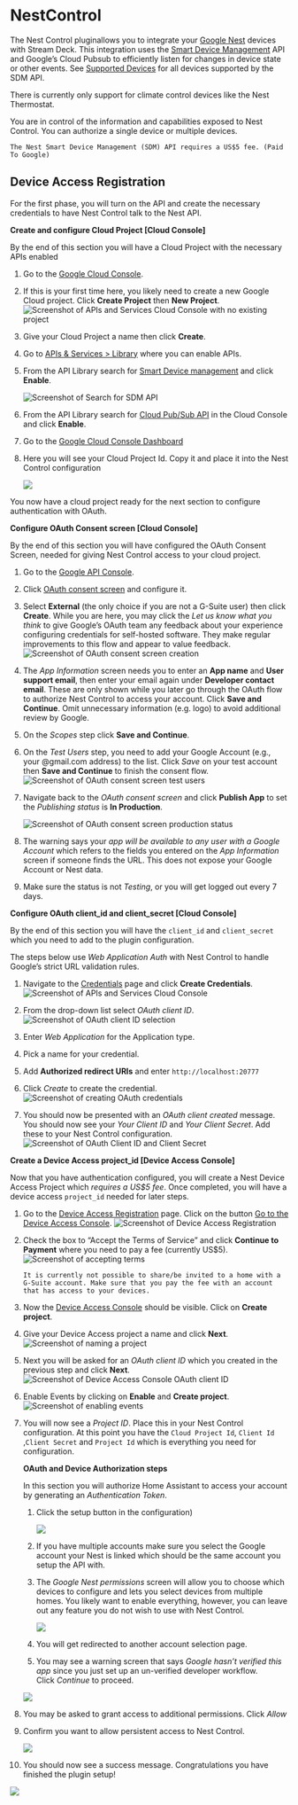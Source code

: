 NestControl
====

The Nest Control pluginallows you to integrate your [Google Nest](https://store.google.com/us/category/connected_home?) devices with Stream Deck. This integration uses the [Smart Device Management](https://developers.google.com/nest/device-access/api) API and Google’s Cloud Pubsub to efficiently listen for changes in device state or other events. See [Supported Devices](https://developers.google.com/nest/device-access/supported-devices) for all devices supported by the SDM API.

There is currently only support for climate control devices like the Nest Thermostat.

You are in control of the information and capabilities exposed to Nest Control. You can authorize a single device or multiple devices.

`The Nest Smart Device Management (SDM) API requires a US$5 fee. (Paid To Google)`

Device Access Registration
---------------------------------------------------------

For the first phase, you will turn on the API and create the necessary credentials to have Nest Control talk to the Nest API.



**Create and configure Cloud Project \[Cloud Console\]**

By the end of this section you will have a Cloud Project with the necessary APIs enabled

1. Go to the [Google Cloud Console](https://console.developers.google.com/apis/credentials).

2. If this is your first time here, you likely need to create a new Google Cloud project. Click **Create Project** then **New Project**. ![Screenshot of APIs and Services Cloud Console with no existing project](https://i.imgur.com/geBhJyA.png)

3. Give your Cloud Project a name then click **Create**.

4. Go to [APIs & Services > Library](https://console.cloud.google.com/apis/library) where you can enable APIs.

5. From the API Library search for [Smart Device management](https://console.cloud.google.com/apis/library/smartdevicemanagement.googleapis.com) and click **Enable**.
   
   ![Screenshot of Search for SDM API](https://i.imgur.com/XIatTYq.png)

6. From the API Library search for [Cloud Pub/Sub API](https://console.developers.google.com/apis/library/pubsub.googleapis.com) in the Cloud Console and click **Enable**.

7. Go to the [Google Cloud Console Dashboard](https://console.cloud.google.com/)

8. Here you will see your Cloud Project Id. Copy it and place it into the Nest Control configuration
   
   ![](https://i.imgur.com/qg8UngH.png)

You now have a cloud project ready for the next section to configure authentication with OAuth.



**Configure OAuth Consent screen \[Cloud Console\]**

By the end of this section you will have configured the OAuth Consent Screen, needed for giving Nest Control access to your cloud project.

1. Go to the [Google API Console](https://console.developers.google.com/apis/credentials).

2. Click [OAuth consent screen](https://console.cloud.google.com/apis/credentials/consent) and configure it.

3. Select **External** (the only choice if you are not a G-Suite user) then click **Create**. While you are here, you may click the _Let us know what you think_ to give Google’s OAuth team any feedback about your experience configuring credentials for self-hosted software. They make regular improvements to this flow and appear to value feedback. ![Screenshot of OAuth consent screen creation](https://i.imgur.com/6pglo6F.png)

4. The _App Information_ screen needs you to enter an **App name** and **User support email**, then enter your email again under **Developer contact email**. These are only shown while you later go through the OAuth flow to authorize Nest Control to access your account. Click **Save and Continue**. Omit unnecessary information (e.g. logo) to avoid additional review by Google.

5. On the _Scopes_ step click **Save and Continue**.

6. On the _Test Users_ step, you need to add your Google Account (e.g., your @gmail.com address) to the list. Click _Save_ on your test account then **Save and Continue** to finish the consent flow. ![Screenshot of OAuth consent screen test users](https://i.imgur.com/e51NsUG.png)

7. Navigate back to the _OAuth consent screen_ and click **Publish App** to set the _Publishing status_ is **In Production**.
   
   ![Screenshot of OAuth consent screen production status](https://i.imgur.com/GFAe3du.png)

8. The warning says your _app will be available to any user with a Google Account_ which refers to the fields you entered on the _App Information_ screen if someone finds the URL. This does not expose your Google Account or Nest data.

9. Make sure the status is not _Testing_, or you will get logged out every 7 days.



**Configure OAuth client\_id and client\_secret \[Cloud Console\]**

By the end of this section you will have the `client_id` and `client_secret` which you need to add to the plugin configuration.

The steps below use _Web Application Auth_ with Nest Control to handle Google’s strict URL validation rules.

1. Navigate to the [Credentials](https://console.cloud.google.com/apis/credentials) page and click **Create Credentials**. ![Screenshot of APIs and Services Cloud Console](https://i.imgur.com/NNQRsU3.png)

2. From the drop-down list select _OAuth client ID_. ![Screenshot of OAuth client ID selection](https://i.imgur.com/dXyIk7i.png)

3. Enter _Web Application_ for the Application type.

4. Pick a name for your credential.

5. Add **Authorized redirect URIs** and enter `http://localhost:20777`

6. Click _Create_ to create the credential. ![Screenshot of creating OAuth credentials](https://i.imgur.com/qmfCCW8.png)

7. You should now be presented with an _OAuth client created_ message. You should now see your _Your Client ID_ and _Your Client Secret_. Add these to your Nest Control configuration.![Screenshot of OAuth Client ID and Client Secret](https://i.imgur.com/zsa6qvM.png)



**Create a Device Access project\_id \[Device Access Console\]**

Now that you have authentication configured, you will create a Nest Device Access Project which _requires a US$5 fee_. Once completed, you will have a device access `project_id` needed for later steps.

1. Go to the [Device Access Registration](https://developers.google.com/nest/device-access/registration) page. Click on the button [Go to the Device Access Console](https://console.nest.google.com/device-access/). ![Screenshot of Device Access Registration](https://i.imgur.com/s9xBifZ.png)

2. Check the box to “Accept the Terms of Service” and click **Continue to Payment** where you need to pay a fee (currently US$5). ![Screenshot of accepting terms](https://i.imgur.com/NkW7DJg.png)
   
   `It is currently not possible to share/be invited to a home with a G-Suite account. Make sure that you pay the fee with an account that has access to your devices.`

3. Now the [Device Access Console](https://console.nest.google.com/device-access/project-list) should be visible. Click on **Create project**.

4. Give your Device Access project a name and click **Next**. ![Screenshot of naming a project](https://i.imgur.com/jEfHNlw.png)

5. Next you will be asked for an _OAuth client ID_ which you created in the previous step and click **Next**. ![Screenshot of Device Access Console OAuth client ID](https://i.imgur.com/LPgc5iW.png)

6. Enable Events by clicking on **Enable** and **Create project**. ![Screenshot of enabling events](https://i.imgur.com/G7hjC6x.png)

7. You will now see a _Project ID_. Place this in your Nest Control configuration. At this point you have the `Cloud Project Id`, `Client Id` ,`Client Secret` and `Project Id` which is everything you need for configuration.
   
   
   
   **OAuth and Device Authorization steps**
   
   In this section you will authorize Home Assistant to access your account by generating an *Authentication Token*.
   
   1. Click the setup button in the configuration)
      
      ![](https://i.imgur.com/Reou3Li.png)
   
   2. If you have multiple accounts make sure you select the Google account your Nest is linked which should be the same account you setup the API with.
   
   3. The *Google Nest permissions* screen will allow you to choose which devices to configure and lets you select devices from multiple homes. You likely want to enable everything, however, you can leave out any feature you do not wish to use with Nest Control.
      
      ![](https://i.imgur.com/wADQ9L5.png)
   
   4. You will get redirected to another account selection page.
   
   5. You may see a warning screen that says *Google hasn’t verified this app* since you just set up an un-verified developer workflow. Click *Continue* to proceed.
   
   ![](https://i.imgur.com/HRLFtPO.png)

8. You may be asked to grant access to additional permissions. Click *Allow*

9. Confirm you want to allow persistent access to Nest Control.
   
   ![](https://i.imgur.com/tN6ip08.png)

10. You should now see a success message. Congratulations you have finished the plugin setup!

![](https://i.imgur.com/rAWiBqb.png)




